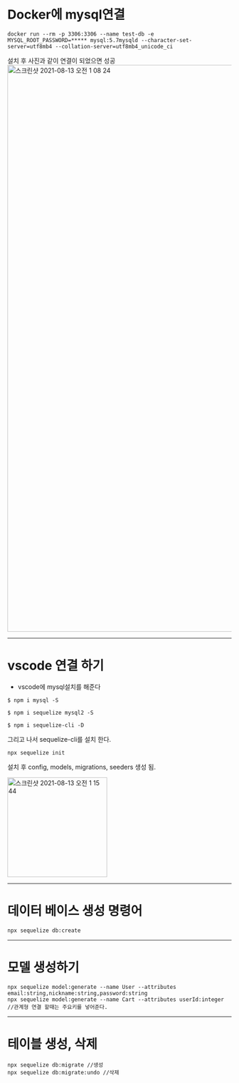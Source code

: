 # Docker에 mysql연결

```
docker run --rm -p 3306:3306 --name test-db -e MYSQL_ROOT_PASSWORD=***** mysql:5.7mysqld --character-set-server=utf8mb4 --collation-server=utf8mb4_unicode_ci
```
설치 후 사진과 같이 연결이 되었으면 성공
<img width="1273" alt="스크린샷 2021-08-13 오전 1 08 24" src="https://user-images.githubusercontent.com/85220179/129230568-1159b491-2b7b-4a0c-a679-5a96d6e83985.png">

___

# vscode 연결 하기

* vscode에 mysql설치를 해준다
```
$ npm i mysql -S

$ npm i sequelize mysql2 -S

$ npm i sequelize-cli -D
```
그리고 나서 sequelize-cli를 설치 한다.
```
npx sequelize init
```
설치 후 config, models, migrations, seeders 생성 됨.

<img width="224" alt="스크린샷 2021-08-13 오전 1 15 44" src="https://user-images.githubusercontent.com/85220179/129231739-f1d85035-50e0-40c3-be94-fdb3d353675f.png">

___

# 데이터 베이스 생성 명령어
```
npx sequelize db:create
```
___

# 모델 생성하기

```
npx sequelize model:generate --name User --attributes email:string,nickname:string,password:string
npx sequelize model:generate --name Cart --attributes userId:integer //관계형 연결 할때는 주요키를 넣어준다.
```
___

# 테이블 생성, 삭제
```
npx sequelize db:migrate //생성
npx sequelize db:migrate:undo //삭제
```

